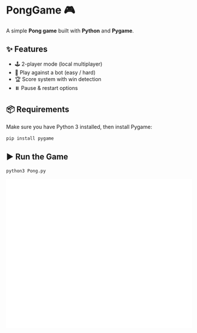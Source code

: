 # PongGame 🎮

A simple **Pong game** built with **Python** and **Pygame**.

## ✨ Features
- 🕹️ 2-player mode (local multiplayer)  
- 🤖 Play against a bot (easy / hard)  
- 🏆 Score system with win detection  
- ⏸️ Pause & restart options  

## 📦 Requirements
Make sure you have Python 3 installed, then install Pygame:

```bash
pip install pygame
```
## ▶️ Run the Game
```bash
python3 Pong.py
```
![Pong Demo](assets/pong_Trimmed.gif)
